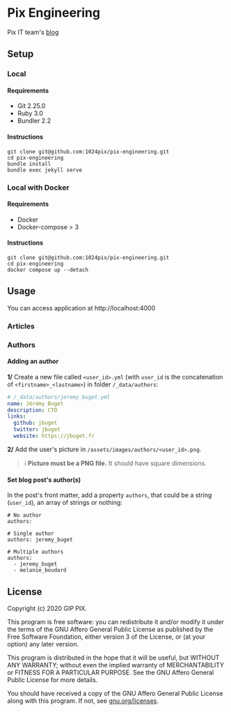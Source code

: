 # Pix Engineering

Pix IT team's [blog](https://engineering.pix.fr) 

## Setup

### Local

#### Requirements

- Git 2.25.0
- Ruby 3.0
- Bundler 2.2

#### Instructions

```
git clone git@github.com:1024pix/pix-engineering.git
cd pix-engineering
bundle install
bundle exec jekyll serve
```

### Local with Docker

#### Requirements
- Docker
- Docker-compose > 3

#### Instructions
```
git clone git@github.com:1024pix/pix-engineering.git
cd pix-engineering
docker compose up --detach
```

## Usage
You can access application at http://localhost:4000

### Articles

### Authors

#### Adding an author

**1/** Create a new file called `<user_id>.yml` (with `user_id` is the concatenation of `<firstname>_<lastname>`) in folder `/_data/authors`:

```yaml
# /_data/authors/jeremy_buget.yml
name: Jérémy Buget
description: CTO
links:
  github: jbuget
  twitter: jbuget
  website: https://jbuget.fr
```

**2/** Add the user's picture in `/assets/images/authors/<user_id>.png`.

> ℹ️ **Picture must be a PNG file.** It should have square dimensions. 

#### Set blog post's author(s)

In the post's front matter, add a property `authors`, that could be a string (`user_id`), an array of strings or nothing:

```
# No author
authors:

# Single author
authors: jeremy_buget

# Multiple authors
authors:
  - jeremy_buget
  - melanie_boudard
```

## License

Copyright (c) 2020 GIP PIX.

This program is free software: you can redistribute it and/or modify it under the terms of the GNU Affero General Public License as published by the Free Software Foundation, either version 3 of the License, or (at your option) any later version.

This program is distributed in the hope that it will be useful, but WITHOUT ANY WARRANTY; without even the implied warranty of MERCHANTABILITY or FITNESS FOR A PARTICULAR PURPOSE. See the GNU Affero General Public License for more details.

You should have received a copy of the GNU Affero General Public License along with this program. If not, see [gnu.org/licenses](https://www.gnu.org/licenses/).
